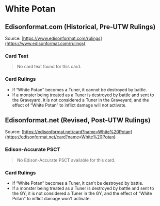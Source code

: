 # White Potan

## Edisonformat.com (Historical, Pre-UTW Rulings)

Source: [https://www.edisonformat.com/rulings](https://www.edisonformat.com/rulings)

### Card Text

> No card text found for this card.

### Card Rulings

*   If “White Potan” becomes a Tuner, it cannot be destroyed by battle.
*   If a monster being treated as a Tuner is destroyed by battle and sent to the Graveyard, it is not considered a Tuner in the Graveyard, and the effect of “White Potan” to inflict damage will not activate.

## Edisonformat.net (Revised, Post-UTW Rulings)

Source: [https://edisonformat.net/card?name=White%20Potan](https://edisonformat.net/card?name=White%20Potan)

### Edison-Accurate PSCT

> No Edison-Accurate PSCT available for this card.

### Card Rulings

*   If “White Potan” becomes a Tuner, it can't be destroyed by battle.
*   If a monster being treated as a Tuner is destroyed by battle and sent to the GY, it is not considered a Tuner in the GY, and the effect of “White Potan” to inflict damage won't activate.
            